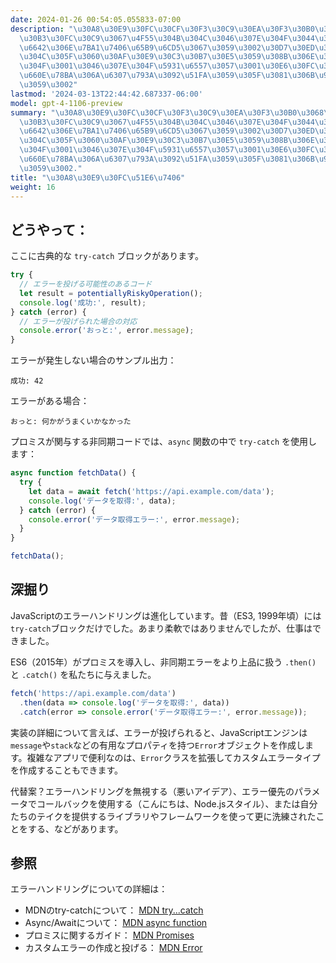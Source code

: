 ```yaml
---
date: 2024-01-26 00:54:05.055833-07:00
description: "\u30A8\u30E9\u30FC\u30CF\u30F3\u30C9\u30EA\u30F3\u30B0\u3068\u306F\u3001\
  \u30B3\u30FC\u30C9\u3067\u4F55\u304B\u304C\u3046\u307E\u304F\u3044\u304B\u306A\u3044\
  \u6642\u306E\u7BA1\u7406\u65B9\u6CD5\u3067\u3059\u3002\u30D7\u30ED\u30B0\u30E9\u30E0\
  \u304C\u305F\u3060\u30AF\u30E9\u30C3\u30B7\u30E5\u3059\u308B\u306E\u3067\u306F\u306A\
  \u304F\u3001\u3046\u307E\u304F\u5931\u6557\u3057\u3001\u30E6\u30FC\u30B6\u30FC\u306B\
  \u660E\u78BA\u306A\u6307\u793A\u3092\u51FA\u3059\u305F\u3081\u306B\u91CD\u8981\u3067\
  \u3059\u3002"
lastmod: '2024-03-13T22:44:42.687337-06:00'
model: gpt-4-1106-preview
summary: "\u30A8\u30E9\u30FC\u30CF\u30F3\u30C9\u30EA\u30F3\u30B0\u3068\u306F\u3001\
  \u30B3\u30FC\u30C9\u3067\u4F55\u304B\u304C\u3046\u307E\u304F\u3044\u304B\u306A\u3044\
  \u6642\u306E\u7BA1\u7406\u65B9\u6CD5\u3067\u3059\u3002\u30D7\u30ED\u30B0\u30E9\u30E0\
  \u304C\u305F\u3060\u30AF\u30E9\u30C3\u30B7\u30E5\u3059\u308B\u306E\u3067\u306F\u306A\
  \u304F\u3001\u3046\u307E\u304F\u5931\u6557\u3057\u3001\u30E6\u30FC\u30B6\u30FC\u306B\
  \u660E\u78BA\u306A\u6307\u793A\u3092\u51FA\u3059\u305F\u3081\u306B\u91CD\u8981\u3067\
  \u3059\u3002."
title: "\u30A8\u30E9\u30FC\u51E6\u7406"
weight: 16
---
```


## どうやって：
ここに古典的な `try-catch` ブロックがあります。

```javascript
try {
  // エラーを投げる可能性のあるコード
  let result = potentiallyRiskyOperation();
  console.log('成功:', result);
} catch (error) {
  // エラーが投げられた場合の対応
  console.error('おっと:', error.message);
}
```

エラーが発生しない場合のサンプル出力：
```
成功: 42
```

エラーがある場合：
```
おっと: 何かがうまくいかなかった
```

プロミスが関与する非同期コードでは、`async` 関数の中で `try-catch` を使用します：

```javascript
async function fetchData() {
  try {
    let data = await fetch('https://api.example.com/data');
    console.log('データを取得:', data);
  } catch (error) {
    console.error('データ取得エラー:', error.message);
  }
}

fetchData();
```

## 深掘り
JavaScriptのエラーハンドリングは進化しています。昔（ES3, 1999年頃）には`try-catch`ブロックだけでした。あまり柔軟ではありませんでしたが、仕事はできました。

ES6（2015年）がプロミスを導入し、非同期エラーをより上品に扱う `.then()` と `.catch()` を私たちに与えました。

```javascript
fetch('https://api.example.com/data')
  .then(data => console.log('データを取得:', data))
  .catch(error => console.error('データ取得エラー:', error.message));
```

実装の詳細について言えば、エラーが投げられると、JavaScriptエンジンは`message`や`stack`などの有用なプロパティを持つ`Error`オブジェクトを作成します。複雑なアプリで便利なのは、`Error`クラスを拡張してカスタムエラータイプを作成することもできます。

代替案？エラーハンドリングを無視する（悪いアイデア）、エラー優先のパラメータでコールバックを使用する（こんにちは、Node.jsスタイル）、または自分たちのテイクを提供するライブラリやフレームワークを使って更に洗練されたことをする、などがあります。

## 参照
エラーハンドリングについての詳細は：

- MDNのtry-catchについて： [MDN try...catch](https://developer.mozilla.org/en-US/docs/Web/JavaScript/Reference/Statements/try...catch)
- Async/Awaitについて： [MDN async function](https://developer.mozilla.org/en-US/docs/Web/JavaScript/Reference/Statements/async_function)
- プロミスに関するガイド： [MDN Promises](https://developer.mozilla.org/en-US/docs/Web/JavaScript/Reference/Global_Objects/Promise)
- カスタムエラーの作成と投げる： [MDN Error](https://developer.mozilla.org/en-US/docs/Web/JavaScript/Reference/Global_Objects/Error)
